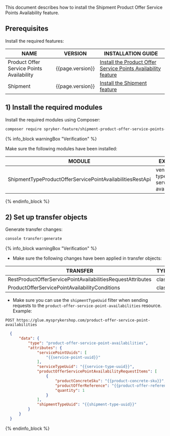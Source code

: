 

This document describes how to install the Shipment Product Offer Service Points Availability feature.

## Prerequisites

Install the required features:

| NAME                                      | VERSION          | INSTALLATION GUIDE                                                                                                                                                                                                      |
|-------------------------------------------|------------------|------------------------------------------------------------------------------------------------------------------------------------------------------------------------------------------------------------------------|
| Product Offer Service Points Availability | {{page.version}} | [Install the Product Offer Service Points Availability feature](/docs/pbc/all/offer-management/{{page.version}}/unified-commerce/install-features/install-the-product-offer-service-points-availability-feature.html) |
| Shipment                                  | {{page.version}} | [Install the Shipment feature](/docs/pbc/all/carrier-management/{{page.version}}/base-shop/install-and-upgrade/install-features/install-the-shipment-feature.html)                                                     |

## 1) Install the required modules

Install the required modules using Composer:

```bash
composer require spryker-feature/shipment-product-offer-service-points-availability: "{{page.version}}" --update-with-dependencies
```

{% info_block warningBox "Verification" %}

Make sure the following modules have been installed:

| MODULE                                                    | EXPECTED DIRECTORY                                                               |
|-----------------------------------------------------------|----------------------------------------------------------------------------------|
| ShipmentTypeProductOfferServicePointAvailabilitiesRestApi | vendor/spryker/shipment-type-product-offer-service-point-availabilities-rest-api |

{% endinfo_block %}


## 2) Set up transfer objects

Generate transfer changes:

```bash
console transfer:generate
```

{% info_block warningBox "Verification" %}

* Make sure the following changes have been applied in transfer objects:

| TRANSFER                                                    | TYPE  | EVENT   | PATH                                                                                              |
|-------------------------------------------------------------|-------|---------|---------------------------------------------------------------------------------------------------|
| RestProductOfferServicePointAvailabilitiesRequestAttributes | class | created | src/Generated/Shared/Transfer/RestProductOfferServicePointAvailabilitiesRequestAttributesTransfer |
| ProductOfferServicePointAvailabilityConditions              | class | created | src/Generated/Shared/Transfer/ProductOfferServicePointAvailabilityConditionsTransfer              |

* Make sure you can use the `shipmentTypeUuid` filter when sending requests to the  `product-offer-service-point-availabilities` resource. Example:

`POST https://glue.mysprykershop.com/product-offer-service-point-availabilities`
```json
  {
      "data": {
          "type": "product-offer-service-point-availabilities",
          "attributes": {
              "servicePointUuids": [
                  "{{service-point-uuid}}"
              ],
              "serviceTypeUuid": "{{service-type-uuid}}",
              "productOfferServicePointAvailabilityRequestItems": [
                  {
                      "productConcreteSku": "{{product-concrete-sku}}",
                      "productOfferReference": "{{product-offer-reference}}",
                      "quantity": 1
                  }
              ],
              "shipmentTypeUuid": "{{shipment-type-uuid}}"
          }
      }
  }
```

{% endinfo_block %}
